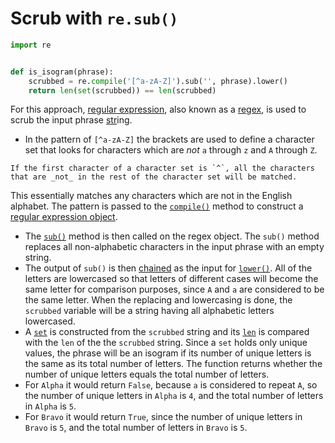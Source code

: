 # Scrub with `re.sub()`

```python
import re


def is_isogram(phrase):
    scrubbed = re.compile('[^a-zA-Z]').sub('', phrase).lower()
    return len(set(scrubbed)) == len(scrubbed)

```

For this approach, [regular expression][regex], also known as a [regex][regex-how-to], is used to scrub the input phrase [str][str]ing.
- In the pattern of `[^a-zA-Z]` the brackets are used to define a character set that looks for characters which are _not_ `a` through `z` and `A` through `Z`.
~~~~exercism/note
If the first character of a character set is `^`, all the characters that are _not_ in the rest of the character set will be matched.
~~~~
This essentially matches any characters which are not in the English alphabet.
 The pattern is passed to the [`compile()`][compile] method to construct a [regular expression object][regex-object].
- The [`sub()`][sub] method is then called on the regex object.
The `sub()` method replaces all non-alphabetic characters in the input phrase with an empty string.
- The output of `sub()` is then [chained][method-chaining] as the input for [`lower()`][lower].
All of the letters are lowercased so that letters of different cases will become the same letter for comparison purposes,
since `A` and `a` are considered to be the same letter.
When the replacing and lowercasing is done, the `scrubbed` variable will be a string having all alphabetic letters lowercased.
- A [`set`][set] is constructed from the `scrubbed` string and its [`len`][len] is compared with the `len` of the the `scrubbed` string.
Since a `set` holds only unique values, the phrase will be an isogram if its number of unique letters is the same as its total number of letters.
The function returns whether the number of unique letters equals the total number of letters.
- For `Alpha` it would return `False`, because `a` is considered to repeat `A`, so the number of unique letters in `Alpha` is `4`,
and the total number of letters in `Alpha` is `5`.
- For `Bravo` it would return `True`, since the number of unique letters in `Bravo` is `5`, and the total number of letters in `Bravo` is `5`.


[regex]: https://docs.python.org/3/library/re.html
[regex-how-to]: https://docs.python.org/3/howto/regex.html
[str]: https://docs.python.org/3/library/stdtypes.html#textseq
[compile]: https://docs.python.org/3/library/re.html?#re.compile
[regex-object]: https://docs.python.org/3/library/re.html?#re-objects
[sub]: https://docs.python.org/3/library/re.html?#re.sub
[method-chaining]: https://www.tutorialspoint.com/Explain-Python-class-method-chaining
[lower]: https://docs.python.org/3/library/stdtypes.html?highlight=lower#str.lower
[set]: https://docs.python.org/3/library/stdtypes.html?highlight=set#set
[len]: https://docs.python.org/3/library/functions.html?highlight=len#len

